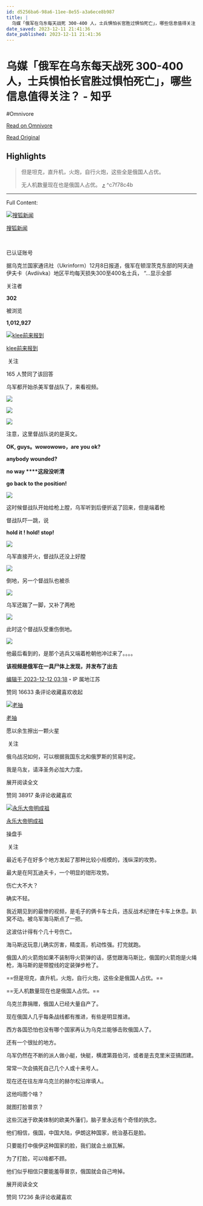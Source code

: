```yaml
---
id: d5256ba6-98a6-11ee-8e55-a3a6ece8b987
title: |
  乌媒「俄军在乌东每天战死 300-400 人，士兵惧怕长官胜过惧怕死亡」，哪些信息值得关注？ - 知乎
date_saved: 2023-12-11 21:41:36
date_published: 2023-12-11 21:41:36
---
```


# 乌媒「俄军在乌东每天战死 300-400 人，士兵惧怕长官胜过惧怕死亡」，哪些信息值得关注？ - 知乎
#Omnivore

[Read on Omnivore](https://omnivore.app/me/300-400-18c5c482190)

[Read Original](https://www.zhihu.com/question/634300870/answer/3322478719)

## Highlights

> 但是坦克，直升机，火炮，自行火炮，这些全是俄国人占优。
> 
> 无人机数量现在也是俄国人占优。 [⤴️](https://omnivore.app/me/300-400-18c5c482190#c7f78c4b-bfc7-4985-b914-aed606857a0b)  ^c7f78c4b


--- 

Full Content: 

[![搜狐新闻](https://proxy-prod.omnivore-image-cache.app/0x0,stg0yDwTcei7OqZVGYVGfoI36tapwg-2bSn80Uywi7wM/https://picx.zhimg.com/v2-1b61e631080d778a6bae88f13cb959ea_l.jpg?source=1def8aca)](https://www.zhihu.com/org/sou-hu-xin-wen-59)

[搜狐新闻](https://www.zhihu.com/org/sou-hu-xin-wen-59)

[​](https://www.zhihu.com/question/48510028)

已认证账号

据乌克兰国家通讯社（Ukrinform）12月8日报道，俄军在顿涅茨克东部的阿夫迪伊夫卡（Avdiivka）地区平均每天损失300至400名士兵， “…显示全部 ​

关注者

**302**

被浏览

**1,012,927**

[![klee前来报到](https://proxy-prod.omnivore-image-cache.app/0x0,sOmOm54v1wNt9V6mV5v3Itmq8APpObmGsVXgKbY6Ux8g/https://picx.zhimg.com/v2-e04f1d3b527d354b193c1fd345894f59_l.jpg?source=2c26e567)](https://www.zhihu.com/people/tu-tu-14-1-46-5)

[klee前来报到](https://www.zhihu.com/people/tu-tu-14-1-46-5)

​ 关注

165 人赞同了该回答

乌军都开始杀美军督战队了，来看视频。

![](https://proxy-prod.omnivore-image-cache.app/2412x1080,sa4Y0lxNS8zngp8eVOEYrF25Wrmn2l7UeQrvN9LODKPI/https://pic1.zhimg.com/50/v2-cbfcb3cd2d735b4ae6e6ea400d7aa731_720w.jpg?source=2c26e567)

![](https://proxy-prod.omnivore-image-cache.app/2412x1080,sBwn1xON60a3jTGiF1mMxQDfNHtOHD-6av9tC__w-yMo/https://picx.zhimg.com/50/v2-d8b7edd24f308554c243aa8c3f1b858a_720w.jpg?source=2c26e567)

![](https://proxy-prod.omnivore-image-cache.app/2412x1080,sSVNU-OenEurmMUiJWS3Xq4gaWJkt_EVcZEMP8vNFYrM/https://picx.zhimg.com/50/v2-1c09311f4619ba5a8c475f7d60f1c119_720w.jpg?source=2c26e567)

注意，这里督战队说的是英文。

**OK, guys。wowowowo，are you ok?**

**anybody wounded?**

**no way \*\*\*\*这段没听清**

**go back to the position!**

![](https://proxy-prod.omnivore-image-cache.app/2412x1080,sBwn1xON60a3jTGiF1mMxQDfNHtOHD-6av9tC__w-yMo/https://picx.zhimg.com/50/v2-d8b7edd24f308554c243aa8c3f1b858a_720w.jpg?source=2c26e567)

这时候督战队开始给枪上膛，乌军听到后便折返了回来，但是端着枪

督战队吓一跳，说

**hold it ! hold! stop!**

![](https://proxy-prod.omnivore-image-cache.app/2412x1080,sSVNU-OenEurmMUiJWS3Xq4gaWJkt_EVcZEMP8vNFYrM/https://picx.zhimg.com/50/v2-1c09311f4619ba5a8c475f7d60f1c119_720w.jpg?source=2c26e567)

乌军直接开火，督战队还没上好膛

![](https://proxy-prod.omnivore-image-cache.app/2412x1080,sMGEeoymh3ASvR3CDxImlq3C3nSfk_V--i9QE5QftKe4/https://pic1.zhimg.com/50/v2-bde67e619a9bdee9416801b5295122b8_720w.jpg?source=2c26e567)

倒地，另一个督战队也被杀

![](https://proxy-prod.omnivore-image-cache.app/2412x1080,sWkO9L9wM_XPq1DKS4XoOAgPWIHKlvFaKIq-j-eVMCzA/https://pic1.zhimg.com/50/v2-6cb421470d4c710837aed97f6d722519_720w.jpg?source=2c26e567)

乌军还踹了一脚，又补了两枪

![](https://proxy-prod.omnivore-image-cache.app/2412x1080,s543MprZB3kNowUQFL-AI_GRGMbvr6uzmHi8UR7wqqfc/https://pic1.zhimg.com/50/v2-d0db7ec82da02763b00a0a79f4ac3090_720w.jpg?source=2c26e567)

此时这个督战队受重伤倒地。

![](https://proxy-prod.omnivore-image-cache.app/2412x1080,sNIG8PHPalWmthc7hgXpUxijrV87LK9mnlYB01Y-LNQE/https://picx.zhimg.com/50/v2-1e390c84438e39aace20d932b95e61e0_720w.jpg?source=2c26e567)

他最后看到的，是那个逃兵又端着枪朝他冲过来了。。。。

**该视频是俄军在一具尸体上发现，并发布了出去**

[编辑于 2023-12-12 03:18](https://www.zhihu.com/question/634300870/answer/3322478719)・IP 属地江苏

​赞同 166​​33 条评论​收藏​喜欢收起​

[![老抽](https://proxy-prod.omnivore-image-cache.app/0x0,s-4uUf8Qx9WWUJg_5Gxaj4lW9lkGv6mfCpPNIesDPUFc/https://pic1.zhimg.com/v2-5f5d29b0e912f76afc2758d41a5aed9e_l.jpg?source=1def8aca)](https://www.zhihu.com/people/fan-mao-70)

[老抽](https://www.zhihu.com/people/fan-mao-70)

愿以余生擦出一颗火星

​ 关注

俄乌战况如何，可以根据我国东北和俄罗斯的贸易判定。

我是乌友，请泽圣务必加大力度。

展开阅读全文​

​赞同 389​​17 条评论​收藏​喜欢

[![永乐大帝明成祖](https://proxy-prod.omnivore-image-cache.app/0x0,sJzhaH9xMnATfq_k6y09CX3XUXU1b_BsFDxXdJ44xdA8/https://picx.zhimg.com/v2-bd5a233a803f40f3e2273a3668a41d3b_l.jpg?source=1def8aca)](https://www.zhihu.com/people/yong-le-da-di-ming-cheng-zu)

[永乐大帝明成祖](https://www.zhihu.com/people/yong-le-da-di-ming-cheng-zu)

操盘手

​ 关注

最近毛子在好多个地方发起了那种比较小规模的，浅纵深的攻势。

最大是在阿瓦迪夫卡，一个明显的钳形攻势。

伤亡大不大？

确实不轻。

我近期见到的最惨的视频，是毛子的俩卡车士兵，违反战术纪律在卡车上休息。趴窝不动。被乌军海马斯点了一把。

这波估计得有个几十号伤亡。

海马斯这玩意儿确实厉害，精度高，机动性强。打完就跑。

俄国人的火箭炮如果不装制导火箭弹的话，感觉跟海马斯比，俄国的火箭炮是火绳枪，海马斯的是带膛线的定装弹步枪了。

==但是坦克，直升机，火炮，自行火炮，这些全是俄国人占优。==

==无人机数量现在也是俄国人占优。==

乌克兰靠捐赠，俄国人已经大量自产了。

现在俄国人几乎每条战线都有推进，有些是明显推进。

西方各国恐怕也没有哪个国家再认为乌克兰能够击败俄国人了。

还有一个很扯的地方。

乌军仍然在不断的派人做小艇，快艇，横渡第聂伯河，或者是去克里米亚搞团建。

常常一次会搞死自己几个人或十来号人。

现在还在往左岸乌克兰的赫尔松沿岸填人。

这他吗图个啥？

就图打脸普京？

这些沉迷于欧美体制的欧美外藩们，脑子里永远有个奇怪的执念。

他们相信，俄国，中国大陆，伊朗这种国家，统治基石是脸。

只要能打中俄伊这种国家的脸，我们就会土崩瓦解。

为了打脸，可以啥都不顾。

他们似乎相信只要能羞辱普京，俄国就会自己垮掉。

展开阅读全文​

​赞同 172​​36 条评论​收藏​喜欢
